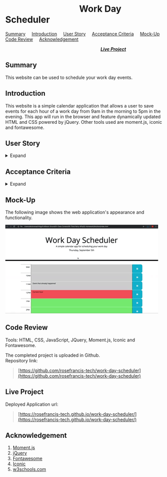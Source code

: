 # &nbsp; &nbsp; &nbsp; &nbsp; &nbsp; &nbsp; &nbsp; &nbsp; &nbsp; &nbsp; &nbsp; &nbsp; &nbsp; &nbsp; &nbsp; &nbsp; &nbsp; &nbsp;Work Day Scheduler  

[Summary](#Summary) &nbsp; &nbsp; [Introduction](#Introduction) &nbsp; &nbsp; [User Story](#User-Story) &nbsp; &nbsp; [Acceptance Criteria](#Acceptance-Criteria) &nbsp; &nbsp; [Mock-Up](#Mock-up) &nbsp; &nbsp; [Code Review](#Code-Review) &nbsp; &nbsp; [Acknowledgement](#Acknowledgement)  

 &nbsp; &nbsp; &nbsp; &nbsp; &nbsp; &nbsp; &nbsp; &nbsp; &nbsp; &nbsp; &nbsp; &nbsp; &nbsp; &nbsp; &nbsp; &nbsp; &nbsp; &nbsp; &nbsp; &nbsp;  &nbsp; &nbsp; &nbsp; &nbsp; &nbsp; &nbsp; &nbsp; &nbsp; &nbsp; &nbsp; &nbsp; &nbsp; &nbsp; &nbsp; &nbsp; &nbsp; &nbsp; &nbsp; [***Live Project***](#Live-Project)

## Summary 
This website can be used to schedule your work day events.

## Introduction
This website is a simple calendar application that allows a user to save events for each hour of a work day from 9am in the morning to 5pm in the evening. This app will run in the browser and feature dynamically updated HTML and CSS powered by jQuery. Other tools used are moment.js, iconic and fontawesome.

## User Story
<details>
<summary>Expand</summary>  

    AS AN employee with a busy schedule
    I WANT to add important events to a daily planner
    SO THAT I can manage my time effectively 
</details>

## Acceptance Criteria
<details>
<summary>Expand</summary>

    GIVEN I am using a daily planner to create a schedule
    WHEN I open the planner
    THEN the current day is displayed at the top of the calendar
    WHEN I scroll down
    THEN I am presented with time blocks for standard business hours
    WHEN I view the time blocks for that day
    THEN each time block is color-coded to indicate whether it is in the past, present, or future
    WHEN I click into a time block
    THEN I can enter an event
    WHEN I click the save button for that time block
    THEN the text for that event is saved in local storage
    WHEN I refresh the page
    THEN the saved events persist  
</details>

## Mock-Up
The following image shows the web application's appearance and functionality.

![Mock-up image](/assets/images/mock-up.gif "Mock-up image")

## Code Review

Tools: HTML, CSS, JavaScript, JQuery, Moment.js, Iconic and Fontawesome.
    
The completed project is uploaded in Github.  
Repository link:  
> [https://github.com/rosefrancis-tech/work-day-scheduler](https://github.com/rosefrancis-tech/work-day-scheduler)

## Live Project
Deployed Application url: 
> [https://rosefrancis-tech.github.io/work-day-scheduler/](https://rosefrancis-tech.github.io/work-day-scheduler/)

## Acknowledgement
1. [Moment.js](https://momentjs.com/ "momentjs.com")
2. [jQuery](https://jquery.com/ "jquery.com")
3. [Fontawesome](https://fontawesome.com/icons?m=free "fontawesome.com")
4. [Iconic](https://useiconic.com/open "useiconic.com")
5. [w3schools.com](https://www.w3schools.com/ "w3schools.com")

